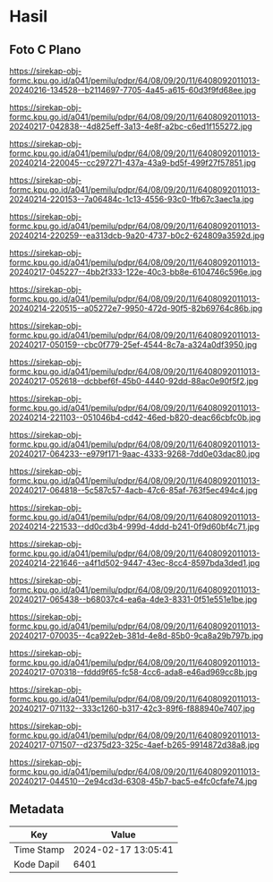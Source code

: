 # Hasil

## Foto C Plano

https://sirekap-obj-formc.kpu.go.id/a041/pemilu/pdpr/64/08/09/20/11/6408092011013-20240216-134528--b2114697-7705-4a45-a615-60d3f9fd68ee.jpg

https://sirekap-obj-formc.kpu.go.id/a041/pemilu/pdpr/64/08/09/20/11/6408092011013-20240217-042838--4d825eff-3a13-4e8f-a2bc-c6ed1f155272.jpg

https://sirekap-obj-formc.kpu.go.id/a041/pemilu/pdpr/64/08/09/20/11/6408092011013-20240214-220045--cc297271-437a-43a9-bd5f-499f27f57851.jpg

https://sirekap-obj-formc.kpu.go.id/a041/pemilu/pdpr/64/08/09/20/11/6408092011013-20240214-220153--7a06484c-1c13-4556-93c0-1fb67c3aec1a.jpg

https://sirekap-obj-formc.kpu.go.id/a041/pemilu/pdpr/64/08/09/20/11/6408092011013-20240214-220259--ea313dcb-9a20-4737-b0c2-624809a3592d.jpg

https://sirekap-obj-formc.kpu.go.id/a041/pemilu/pdpr/64/08/09/20/11/6408092011013-20240217-045227--4bb2f333-122e-40c3-bb8e-6104746c596e.jpg

https://sirekap-obj-formc.kpu.go.id/a041/pemilu/pdpr/64/08/09/20/11/6408092011013-20240214-220515--a05272e7-9950-472d-90f5-82b69764c86b.jpg

https://sirekap-obj-formc.kpu.go.id/a041/pemilu/pdpr/64/08/09/20/11/6408092011013-20240217-050159--cbc0f779-25ef-4544-8c7a-a324a0df3950.jpg

https://sirekap-obj-formc.kpu.go.id/a041/pemilu/pdpr/64/08/09/20/11/6408092011013-20240217-052618--dcbbef6f-45b0-4440-92dd-88ac0e90f5f2.jpg

https://sirekap-obj-formc.kpu.go.id/a041/pemilu/pdpr/64/08/09/20/11/6408092011013-20240214-221103--051046b4-cd42-46ed-b820-deac66cbfc0b.jpg

https://sirekap-obj-formc.kpu.go.id/a041/pemilu/pdpr/64/08/09/20/11/6408092011013-20240217-064233--e979f171-9aac-4333-9268-7dd0e03dac80.jpg

https://sirekap-obj-formc.kpu.go.id/a041/pemilu/pdpr/64/08/09/20/11/6408092011013-20240217-064818--5c587c57-4acb-47c6-85af-763f5ec494c4.jpg

https://sirekap-obj-formc.kpu.go.id/a041/pemilu/pdpr/64/08/09/20/11/6408092011013-20240214-221533--dd0cd3b4-999d-4ddd-b241-0f9d60bf4c71.jpg

https://sirekap-obj-formc.kpu.go.id/a041/pemilu/pdpr/64/08/09/20/11/6408092011013-20240214-221646--a4f1d502-9447-43ec-8cc4-8597bda3ded1.jpg

https://sirekap-obj-formc.kpu.go.id/a041/pemilu/pdpr/64/08/09/20/11/6408092011013-20240217-065438--b68037c4-ea6a-4de3-8331-0f51e551e1be.jpg

https://sirekap-obj-formc.kpu.go.id/a041/pemilu/pdpr/64/08/09/20/11/6408092011013-20240217-070035--4ca922eb-381d-4e8d-85b0-9ca8a29b797b.jpg

https://sirekap-obj-formc.kpu.go.id/a041/pemilu/pdpr/64/08/09/20/11/6408092011013-20240217-070318--fddd9f65-fc58-4cc6-ada8-e46ad969cc8b.jpg

https://sirekap-obj-formc.kpu.go.id/a041/pemilu/pdpr/64/08/09/20/11/6408092011013-20240217-071132--333c1260-b317-42c3-89f6-f888940e7407.jpg

https://sirekap-obj-formc.kpu.go.id/a041/pemilu/pdpr/64/08/09/20/11/6408092011013-20240217-071507--d2375d23-325c-4aef-b265-9914872d38a8.jpg

https://sirekap-obj-formc.kpu.go.id/a041/pemilu/pdpr/64/08/09/20/11/6408092011013-20240217-044510--2e94cd3d-6308-45b7-bac5-e4fc0cfafe74.jpg


## Metadata

| Key        | Value               |
| ---------- | ------------------- |
| Time Stamp | 2024-02-17 13:05:41 |
| Kode Dapil | 6401                |



